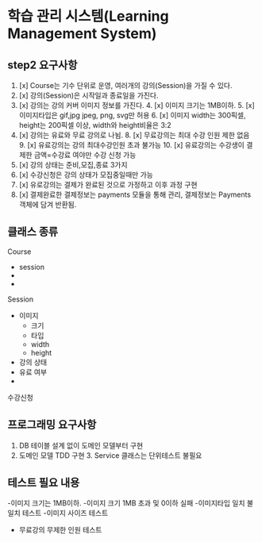 # 학습 관리 시스템(Learning Management System)
## step2 요구사항
1. [x] Course는 기수 단위로 운영, 여러개의 강의(Session)을 가질 수 있다.
2. [x] 강의(Session)은 시작일과 종료일을 가진다.
3. [x] 강의는 강의 커버 이미지 정보를 가진다.
   4. [x] 이미지 크기는 1MB이하.
   5. [x] 이미지타입은 gif,jpg jpeg, png, svg만 허용
   6. [x] 이미지 width는 300픽셀, height는 200픽셀 이상, width와 height비율은 3:2
7. [x] 강의는 유료와 무료 강의로 나뉨.
   8. [x]  무료강의는 최대 수강 인원 제한 없음
   9. [x]  유료강의는 강의 최대수강인원 초과 불가능
   10. [x]  유료강의는 수강생이 결제한 금액=수강료 여야만 수강 신청 가능
11. [x]  강의 상태는 준비,모집,종료 3가지
12. [x]  수강신청은 강의 상태가 모집중일때만 가능
13. [x]  유로강의는 결제가 완료된 것으로 가정하고 이후 과정 구현
14. [x]  결제완료한 결제정보는 payments 모듈을 통해 관리, 결제정보는 Payments 객체에
    담겨 반환됨.


## 클래스 종류
Course
- session
- 
- 
Session
- 이미지
  - 크기
  - 타입
  - width
  - height
- 강의 상태
- 유료 여부
- 

수강신청


## 프로그래밍 요구사항
1. DB 테이블 설계 없이 도메인 모델부터 구현
2. 도메인 모델 TDD 구현
   3. Service 클래스는 단위테스트 불필요



## 테스트 필요 내용
-이미지 크기는 1MB이하.
-이미지 크기 1MB 초과 및 0이하 실패
-이미지타입 일치 불일치 테스트
-이미지 사이즈 테스트
- 무료강의 무제한 인원 테스트